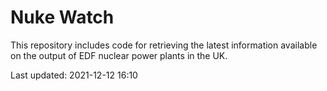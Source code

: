 # Nuke Watch

This repository includes code for retrieving the latest information available on the output of EDF nuclear power plants in the UK.

Last updated: 2021-12-12 16:10